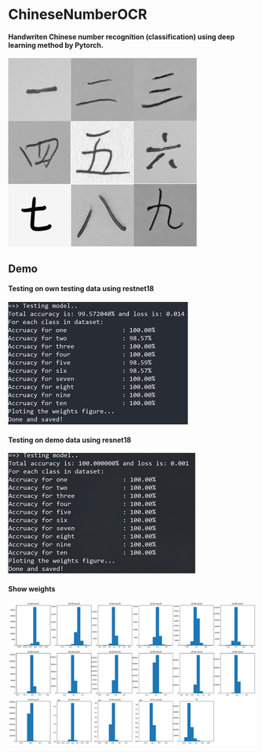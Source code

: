 # ChineseNumberOCR

#### Handwriten Chinese number recognition (classification) using deep learning method by Pytorch.

![image](https://github.com/sfwang20/ChineseNumberOCR/blob/master/demo/number.jpg)

## Demo

#### Testing on own testing data using restnet18

![image](https://github.com/sfwang20/ChineseNumberOCR/blob/master/demo/test.png)

#### Testing on demo data using resnet18

![image](https://github.com/sfwang20/ChineseNumberOCR/blob/master/demo/test_demo.png)

#### Show weights 

![image](https://github.com/sfwang20/ChineseNumberOCR/blob/master/demo/weights.png)

